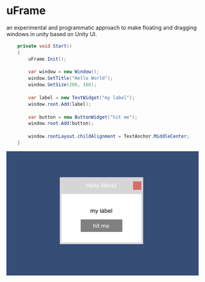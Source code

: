 # uFrame
an experimental and programmatic approach to make floating and dragging windows in unity based on Unity UI.
```csharp
    private void Start() 
    {
        uFrame.Init();

        var window = new Window();
        window.SetTitle("Hello World");
        window.SetSize(200, 160);

        var label = new TextWidget("my label");
        window.root.Add(label);

        var button = new ButtonWidget("hit me");
        window.root.Add(button);

        window.rootLayout.childAlignment = TextAnchor.MiddleCenter;
    }
```
![screenshot](./screenshot.png)